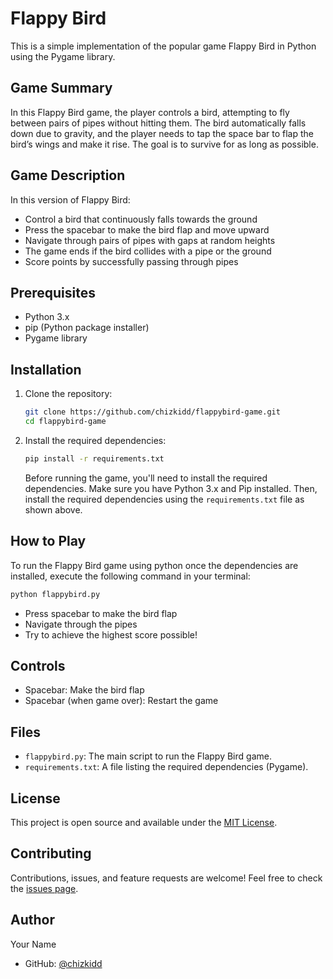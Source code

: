 # Flappy Bird

This is a simple implementation of the popular game Flappy Bird in Python using the Pygame library.

## Game Summary
In this Flappy Bird game, the player controls a bird, attempting to fly between pairs of pipes without hitting them. The bird automatically falls down due to gravity, and the player needs to tap the space bar to flap the bird’s wings and make it rise. The goal is to survive for as long as possible. 

## Game Description

In this version of Flappy Bird:
- Control a bird that continuously falls towards the ground
- Press the spacebar to make the bird flap and move upward
- Navigate through pairs of pipes with gaps at random heights
- The game ends if the bird collides with a pipe or the ground
- Score points by successfully passing through pipes

## Prerequisites

- Python 3.x
- pip (Python package installer)
- Pygame library

## Installation

1. Clone the repository:
   ```bash
   git clone https://github.com/chizkidd/flappybird-game.git
   cd flappybird-game
   ```

2. Install the required dependencies:
    ```bash
    pip install -r requirements.txt
    ```
    Before running the game, you'll need to install the required dependencies. Make sure you have Python 3.x and Pip installed. Then, install the required dependencies using the `requirements.txt` file as shown above.

## How to Play

To run the Flappy Bird game using python once the dependencies are installed, execute the following command in your terminal:

```bash
python flappybird.py
```

- Press spacebar to make the bird flap
- Navigate through the pipes
- Try to achieve the highest score possible!

## Controls

- Spacebar: Make the bird flap
- Spacebar (when game over): Restart the game

## Files

- `flappybird.py`: The main script to run the Flappy Bird game.
- `requirements.txt`: A file listing the required dependencies (Pygame).

## License

This project is open source and available under the [MIT License](LICENSE).

## Contributing

Contributions, issues, and feature requests are welcome! Feel free to check the [issues page](https://github.com/chizkidd/flappybird-game/issues).

## Author

Your Name
- GitHub: [@chizkidd](https://github.com/chizkidd)